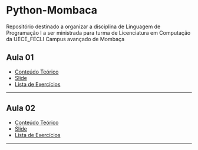 # Python-Mombaca
Repositório destinado a organizar a disciplina de Linguagem de Programação I a ser ministrada para turma de Licenciatura em Computação da UECE_FECLI Campus avançado de Mombaça

## Aula 01

 * [Conteúdo Teórico ](https://github.com/Evaldo-comp/Python-Mombaca/blob/main/Aula-01/README.md)
 * [Slide ]()
 * [Lista de Exercícios](#)
 
 ***
 ## Aula 02

 * [Conteúdo Teórico ]()
 * [Slide ]()
 * [Lista de Exercícios]()
---
